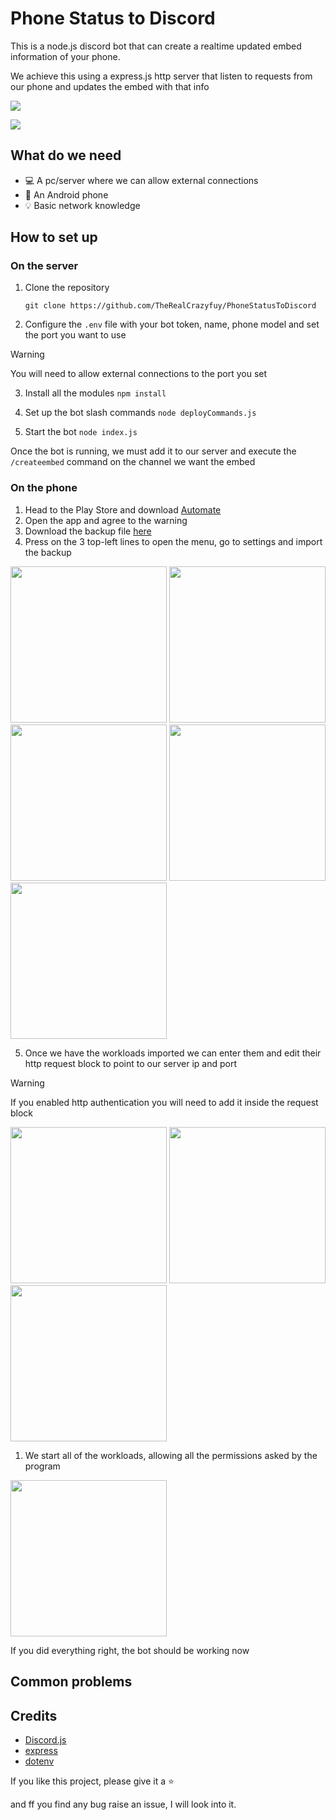 # Phone Status to Discord
This is a node.js discord bot that can create a realtime updated embed information of your phone. 

We achieve this using a express.js http server that listen to requests from our phone and updates the embed with that info

![](./img/serverDiagram.png)

![](./img/embedExample.png)

## What do we need
- 💻 A pc/server where we can allow external connections
- 📱 An Android phone
- 💡 Basic network knowledge

## How to set up
### On the server
1. Clone the repository
   
   `git clone https://github.com/TheRealCrazyfuy/PhoneStatusToDiscord`

2. Configure the `.env` file with your bot token, name, phone model and set the port you want to use
> [!WARNING]  
> You will need to allow external connections to the port you set
3. Install all the modules
   `npm install`

4. Set up the bot slash commands
   `node deployCommands.js`

5. Start the bot
   `node index.js`

Once the bot is running, we must add it to our server and execute the `/createembed` command on the channel we want the embed

### On the phone
1. Head to the Play Store and download [Automate](https://play.google.com/store/apps/details?id=com.llamalab.automate)
2. Open the app and agree to the warning
3. Download the backup file [here](https://github.com/TheRealCrazyfuy/PhoneStatusToDiscord/raw/main/Automate_tasks.bak)
4. Press on the 3 top-left lines to open the menu, go to settings and import the backup
   

<img src="./img/automateimport/1.png" width="250">
<img src="./img/automateimport/2.png" width="250">
<img src="./img/automateimport/3.png" width="250">
<img src="./img/automateimport/4.png" width="250">
<img src="./img/automateimport/5.png" width="250">

5. Once we have the workloads imported we can enter them and edit their http request block to point to our server ip and port
> [!WARNING]  
> If you enabled http authentication you will need to add it inside the request block

<img src="./img/automateedit/1.png" width="250">
<img src="./img/automateedit/2.png" width="250">
<img src="./img/automateedit/3.png" width="250">

1. We start all of the workloads, allowing all the permissions asked by the program

<img src="./img/starttasks.png" width="250">


If you did everything right, the bot should be working now

## Common problems


## Credits
- [Discord.js](https://github.com/discordjs/discord.js)
- [express](https://github.com/expressjs/express)
- [dotenv](https://github.com/motdotla/dotenv)


If you like this project, please give it a ⭐

and ff you find any bug raise an issue, I will look into it.